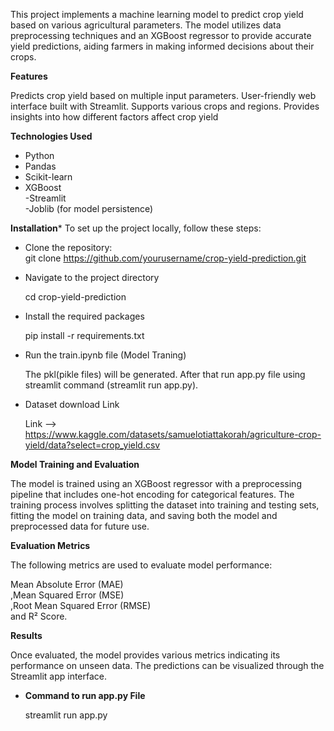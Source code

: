 This project implements a machine learning model to predict crop yield based on various agricultural parameters. 
The model utilizes data preprocessing techniques and an XGBoost regressor to provide accurate yield predictions, 
aiding farmers in making informed decisions about their crops.

**Features**

Predicts crop yield based on multiple input parameters.
User-friendly web interface built with Streamlit.
Supports various crops and regions.
Provides insights into how different factors affect crop yield

**Technologies Used**

- Python                                                                                                                                                                     
- Pandas                                                                                                                                                                     
- Scikit-learn                                                                                                                                                               
- XGBoost     																																																																																
-Streamlit																																																																																	
-Joblib (for model persistence)

**Installation***
To set up the project locally, follow these steps:

- Clone the repository:																																							
    git clone https://github.com/yourusername/crop-yield-prediction.git
  																
- Navigate to the project directory							

    cd crop-yield-prediction
  										
- Install the required packages

    pip install -r requirements.txt

- Run the train.ipynb file (Model Traning)

    The pkl(pikle files) will be generated.
    After that run app.py file using streamlit command (streamlit run app.py).

- Dataset download Link

  Link --> https://www.kaggle.com/datasets/samuelotiattakorah/agriculture-crop-yield/data?select=crop_yield.csv

  
**Model Training and Evaluation**

The model is trained using an XGBoost regressor with a preprocessing pipeline that includes one-hot encoding for categorical features. The training process involves splitting the dataset into training and testing sets, fitting the model on training data, and saving both the model and preprocessed data for future use.

**Evaluation Metrics**

The following metrics are used to evaluate model performance:

Mean Absolute Error (MAE)																																																																									
,Mean Squared Error (MSE)																																																																									
,Root Mean Squared Error (RMSE)																																																																						
and R² Score.

**Results**

Once evaluated, the model provides various metrics indicating its performance on unseen data. The predictions can be visualized through the Streamlit app interface.
 

- **Command to run app.py File**

  streamlit run app.py

